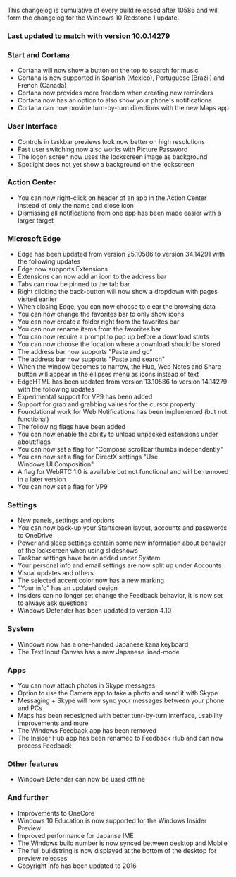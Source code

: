 This changelog is cumulative of every build released after 10586 and will form the changelog for the Windows 10 Redstone 1 update.

### Last updated to match with version 10.0.14279

### Start and Cortana
- Cortana will now show a button on the top to search for music
- Cortana is now supported in Spanish (Mexico), Portuguese (Brazil) and French (Canada)
- Cortana now provides more freedom when creating new reminders
- Cortana now has an option to also show your phone's notifications
- Cortana can now provide turn-by-turn directions with the new Maps app

### User Interface
- Controls in taskbar previews look now better on high resolutions
- Fast user switching now also works with Picture Password
- The logon screen now uses the lockscreen image as background
 - Spotlight does not yet show a background on the lockscreen

### Action Center
- You can now right-click on header of an app in the Action Center instead of only the name and close icon
- Dismissing all notifications from one app has been made easier with a larger target

### Microsoft Edge
- Edge has been updated from version 25.10586 to version 34.14291 with the following updates
 - Edge now supports Extensions
 - Extensions can now add an icon to the address bar
 - Tabs can now be pinned to the tab bar
 - Right clicking the back-button will now show a dropdown with pages visited earlier
 - When closing Edge, you can now choose to clear the browsing data
 - You can now change the favorites bar to only show icons
 - You can now create a folder right from the favorites bar
 - You can now rename items from the favorites bar
 - You can now require a prompt to pop up before a download starts
 - You can now choose the location where a download should be stored
 - The address bar now supports "Paste and go"
 - The address bar now supports "Paste and search"
 - When the window becomes to narrow, the Hub, Web Notes and Share button will appear in the ellipses menu as icons instead of text
- EdgeHTML has been updated from version 13.10586 to version 14.14279 with the following updates
 - Experimental support for VP9 has been added
 - Support for grab and grabbing values for the cursor property
 - Foundational work for Web Notifications has been implemented (but not functional)
- The following flags have been added
 - You can now enable the ability to unload unpacked extensions under about:flags
 - You can now set a flag for "Compose scrollbar thumbs independently"
 - You can now set a flag for DirectX settings "Use Windows.UI.Composition"
 - A flag for WebRTC 1.0 is available but not functional and will be removed in a later version
 - You can now set a flag for VP9

### Settings
- New panels, settings and options
 - You can now back-up your Startscreen layout, accounts and passwords to OneDrive
 - Power and sleep settings contain some new information about behavior of the lockscreen when using slideshows
 - Taskbar settings have been added under System
 - Your personal info and email settings are now split up under Accounts
- Visual updates and others
 - The selected accent color now has a new marking
 - "Your info" has an updated design 
 - Insiders can no longer set change the Feedback behavior, it is now set to always ask questions
 - Windows Defender has been updated to version 4.10

### System
- Windows now has a one-handed Japanese kana keyboard
- The Text Input Canvas has a new Japanese lined-mode

### Apps
- You can now attach photos in Skype messages
- Option to use the Camera app to take a photo and send it with Skype
- Messaging + Skype will now sync your messages between your phone and PCs
- Maps has been redesigned with better tunr-by-turn interface, usability improvements and more
- The Windows Feedback app has been removed
- The Insider Hub app has been renamed to Feedback Hub and can now process Feedback

### Other features
- Windows Defender can now be used offline

### And further
- Improvements to OneCore
- Windows 10 Education is now supported for the Windows Insider Preview
- Improved performance for Japanse IME
- The Windows build number is now synced between desktop and Mobile
- The full buildstring is now displayed at the bottom of the desktop for preview releases
- Copyright info has been updated to 2016
